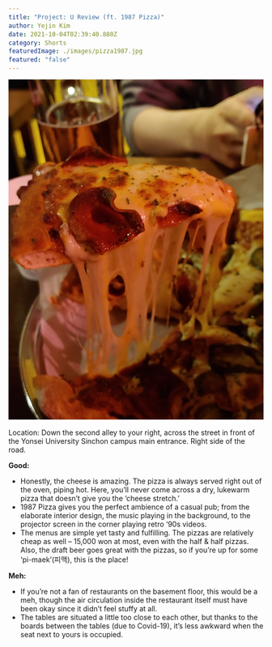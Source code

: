 ```yaml
---
title: "Project: U Review (ft. 1987 Pizza)"
author: Yejin Kim
date: 2021-10-04T02:39:40.880Z
category: Shorts
featuredImage: ./images/pizza1987.jpg
featured: "false"
---
```

![pizza 1987](images/pizza1987.jpg)

Location: Down the second alley to your right, across the street in front of the Yonsei University Sinchon campus main entrance. Right side of the road.

**Good:**

* Honestly, the cheese is amazing. The pizza is always served right out of the oven, piping hot. Here, you’ll never come across a dry, lukewarm pizza that doesn’t give you the ‘cheese stretch.’
* 1987 Pizza gives you the perfect ambience of a casual pub; from the elaborate interior design, the music playing in the background, to the projector screen in the corner playing retro ‘90s videos.
* The menus are simple yet tasty and fulfilling. The pizzas are relatively cheap as well – 15,000 won at most, even with the half & half pizzas. Also, the draft beer goes great with the pizzas, so if you’re up for some ‘pi-maek’(피맥), this is the place!

**Meh:**

* If you’re not a fan of restaurants on the basement floor, this would be a meh, though the air circulation inside the restaurant itself must have been okay since it didn’t feel stuffy at all.
* The tables are situated a little too close to each other, but thanks to the boards between the tables (due to Covid-19), it’s less awkward when the seat next to yours is occupied.